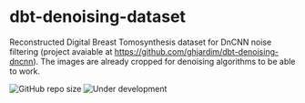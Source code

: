 # dbt-denoising-dataset

Reconstructed Digital Breast Tomosynthesis dataset for DnCNN noise filtering (project avaiable at https://github.com/ghjardim/dbt-denoising-dncnn). The images are already cropped for denoising algorithms to be able to work.

![GitHub repo size](https://img.shields.io/github/repo-size/ghjardim/dbt-denoising-dataset) ![Under development](https://img.shields.io/badge/status-under%20development-yellowgreen)
